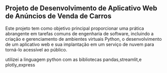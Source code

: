## Projeto de Desenvolvimento de Aplicativo Web de Anúncios de Venda de Carros

Este projeto tem como objetivo principal proporcionar uma prática abrangente em tarefas comuns de engenharia de software, incluindo a criação e gerenciamento de ambientes virtuais Python, o desenvolvimento de um aplicativo web e sua implantação em um serviço de nuvem para torná-lo acessível ao público.

utilizei a linguagem python com as bibliotecas pandas,streamlit,e  plotly_express 
